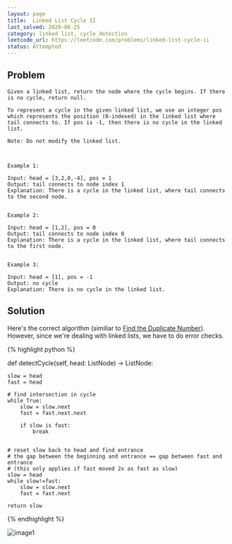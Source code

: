 ```yaml
---
layout: page
title:  Linked List Cycle II
last_solved: 2020-06-25
category: linked list, cycle detection
leetcode_url: https://leetcode.com/problems/linked-list-cycle-ii
status: Attempted
---
```


Problem
-------

```
Given a linked list, return the node where the cycle begins. If there is no cycle, return null.

To represent a cycle in the given linked list, we use an integer pos which represents the position (0-indexed) in the linked list where tail connects to. If pos is -1, then there is no cycle in the linked list.

Note: Do not modify the linked list.

 

Example 1:

Input: head = [3,2,0,-4], pos = 1
Output: tail connects to node index 1
Explanation: There is a cycle in the linked list, where tail connects to the second node.


Example 2:

Input: head = [1,2], pos = 0
Output: tail connects to node index 0
Explanation: There is a cycle in the linked list, where tail connects to the first node.


Example 3:

Input: head = [1], pos = -1
Output: no cycle
Explanation: There is no cycle in the linked list.

```

Solution
----------

Here's the correct algorithm (similiar to [Find the Duplicate Number](/problems/findTheDuplicateNumber)). However, since we're dealing with linked lists, we have to do error checks.

{% highlight python %}

def detectCycle(self, head: ListNode) -> ListNode:
    
    slow = head
    fast = head
    
    # find intersection in cycle
    while True:
        slow = slow.next
        fast = fast.next.next
        
        if slow is fast:
            break
    
    
    # reset slow back to head and find entrance
    # the gap between the beginning and entrance == gap between fast and entrance
    # (this only applies if fast moved 2x as fast as slow)
    slow = head
    while slow!=fast:
        slow = slow.next
        fast = fast.next
    
    return slow

{% endhighlight %}


![image1]()